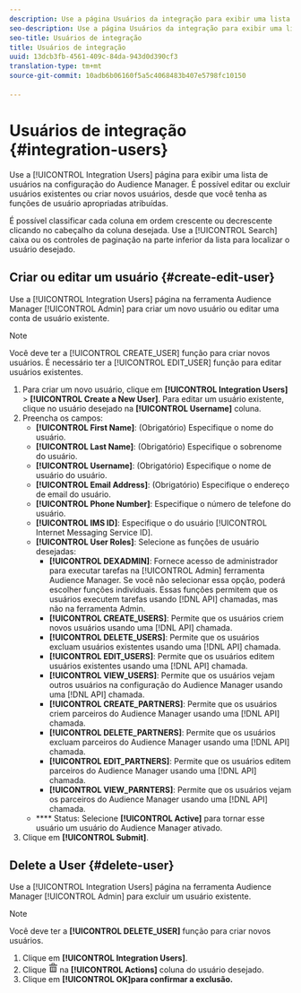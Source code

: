 ```yaml
---
description: Use a página Usuários da integração para exibir uma lista de usuários na configuração do Audience Manager. É possível editar ou excluir usuários existentes ou criar novos usuários, desde que você tenha as funções de usuário apropriadas atribuídas.
seo-description: Use a página Usuários da integração para exibir uma lista de usuários na configuração do Audience Manager. É possível editar ou excluir usuários existentes ou criar novos usuários, desde que você tenha as funções de usuário apropriadas atribuídas.
seo-title: Usuários de integração
title: Usuários de integração
uuid: 13dcb3fb-4561-409c-84da-943d0d390cf3
translation-type: tm+mt
source-git-commit: 10adb6b06160f5a5c4068483b407e5798fc10150

---
```



# Usuários de integração {#integration-users}

Use a [!UICONTROL Integration Users] página para exibir uma lista de usuários na configuração do Audience Manager. É possível editar ou excluir usuários existentes ou criar novos usuários, desde que você tenha as funções de usuário apropriadas atribuídas.

<!-- c_integration_users.xml -->

É possível classificar cada coluna em ordem crescente ou decrescente clicando no cabeçalho da coluna desejada.
Use a [!UICONTROL Search] caixa ou os controles de paginação na parte inferior da lista para localizar o usuário desejado.

## Criar ou editar um usuário {#create-edit-user}

Use a [!UICONTROL Integration Users] página na ferramenta Audience Manager [!UICONTROL Admin] para criar um novo usuário ou editar uma conta de usuário existente.

<!-- t_create_user.xml -->

>[!NOTE]
>
>Você deve ter a [!UICONTROL CREATE_USER] função para criar novos usuários. É necessário ter a [!UICONTROL EDIT_USER] função para editar usuários existentes.

1. Para criar um novo usuário, clique em **[!UICONTROL Integration Users]** &gt; **[!UICONTROL Create a New User]**. Para editar um usuário existente, clique no usuário desejado na **[!UICONTROL Username]** coluna.
2. Preencha os campos:
   * **[!UICONTROL First Name]**: (Obrigatório) Especifique o nome do usuário.
   * **[!UICONTROL Last Name]**: (Obrigatório) Especifique o sobrenome do usuário.
   * **[!UICONTROL Username]**: (Obrigatório) Especifique o nome de usuário do usuário.
   * **[!UICONTROL Email Address]**: (Obrigatório) Especifique o endereço de email do usuário.
   * **[!UICONTROL Phone Number]**: Especifique o número de telefone do usuário.
   * **[!UICONTROL IMS ID]**: Especifique o do usuário [!UICONTROL Internet Messaging Service ID].
   * **[!UICONTROL User Roles]**: Selecione as funções de usuário desejadas:
      * **[!UICONTROL DEXADMIN]**: Fornece acesso de administrador para executar tarefas na [!UICONTROL Admin] ferramenta Audience Manager. Se você não selecionar essa opção, poderá escolher funções individuais. Essas funções permitem que os usuários executem tarefas usando [!DNL API] chamadas, mas não na ferramenta Admin.
      * **[!UICONTROL CREATE_USERS]**: Permite que os usuários criem novos usuários usando uma [!DNL API] chamada.
      * **[!UICONTROL DELETE_USERS]**: Permite que os usuários excluam usuários existentes usando uma [!DNL API] chamada.
      * **[!UICONTROL EDIT_USERS]**: Permite que os usuários editem usuários existentes usando uma [!DNL API] chamada.
      * **[!UICONTROL VIEW_USERS]**: Permite que os usuários vejam outros usuários na configuração do Audience Manager usando uma [!DNL API] chamada.
      * **[!UICONTROL CREATE_PARTNERS]**: Permite que os usuários criem parceiros do Audience Manager usando uma [!DNL API] chamada.
      * **[!UICONTROL DELETE_PARTNERS]**: Permite que os usuários excluam parceiros do Audience Manager usando uma [!DNL API] chamada.
      * **[!UICONTROL EDIT_PARTNERS]**: Permite que os usuários editem parceiros do Audience Manager usando uma [!DNL API] chamada.
      * **[!UICONTROL VIEW_PARNTERS]**: Permite que os usuários vejam os parceiros do Audience Manager usando uma [!DNL API] chamada.
   * **** Status: Selecione **[!UICONTROL Active]** para tornar esse usuário um usuário do Audience Manager ativado.
3. Clique em **[!UICONTROL Submit]**.

## Delete a User {#delete-user}

Use a [!UICONTROL Integration Users] página na ferramenta Audience Manager [!UICONTROL Admin] para excluir um usuário existente.

<!-- t_delete_user.xml -->

>[!NOTE]
>
>Você deve ter a **[!UICONTROL DELETE_USER]** função para criar novos usuários.

1. Clique em **[!UICONTROL Integration Users]**.
2. Clique ![](assets/icon_delete.png) na **[!UICONTROL Actions]** coluna do usuário desejado.
3. Clique em **[!UICONTROL OK]para confirmar a exclusão.**